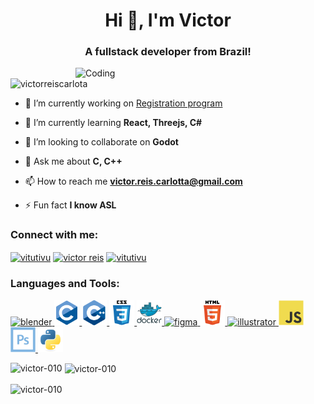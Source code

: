 <h1 align="center">Hi 👋, I'm Victor</h1>
<h3 align="center">A fullstack developer from Brazil!</h3>
<img align="right" alt="Coding" width="400" src="https://cdn.discordapp.com/attachments/690692026215170061/1124161578074390649/star.gif">

<p align="left"> <img src="https://komarev.com/ghpvc/?username=victor-010&label=Profile%20views&color=0e75b6&style=flat" alt="victorreiscarlota" /> </p>

- 🔭 I’m currently working on [Registration program](https://github.com/victorreiscarlota/TP-AED-I-FDES)

- 🌱 I’m currently learning **React, Threejs, C#**

- 👯 I’m looking to collaborate on **Godot**

- 💬 Ask me about **C, C++**

- 📫 How to reach me **victor.reis.carlotta@gmail.com**

- ⚡ Fun fact **I know ASL**

<h3 align="left">Connect with me:</h3>
<p align="left">
<a href="https://dev.to/vitutivu" target="blank"><img align="center" src="https://raw.githubusercontent.com/rahuldkjain/github-profile-readme-generator/master/src/images/icons/Social/devto.svg" alt="vitutivu" height="30" width="40" /></a>
<a href="https://linkedin.com/in/victor reis" target="blank"><img align="center" src="https://raw.githubusercontent.com/rahuldkjain/github-profile-readme-generator/master/src/images/icons/Social/linked-in-alt.svg" alt="victor reis" height="30" width="40" /></a>
<a href="https://stackoverflow.com/users/vitutivu" target="blank"><img align="center" src="https://raw.githubusercontent.com/rahuldkjain/github-profile-readme-generator/master/src/images/icons/Social/stack-overflow.svg" alt="vitutivu" height="30" width="40" /></a>
</p>

<h3 align="left">Languages and Tools:</h3>
<p align="left"> <a href="https://www.blender.org/" target="_blank" rel="noreferrer"> <img src="https://download.blender.org/branding/community/blender_community_badge_white.svg" alt="blender" width="40" height="40"/> </a> <a href="https://www.cprogramming.com/" target="_blank" rel="noreferrer"> <img src="https://raw.githubusercontent.com/devicons/devicon/master/icons/c/c-original.svg" alt="c" width="40" height="40"/> </a> <a href="https://www.w3schools.com/cpp/" target="_blank" rel="noreferrer"> <img src="https://raw.githubusercontent.com/devicons/devicon/master/icons/cplusplus/cplusplus-original.svg" alt="cplusplus" width="40" height="40"/> </a> <a href="https://www.w3schools.com/css/" target="_blank" rel="noreferrer"> <img src="https://raw.githubusercontent.com/devicons/devicon/master/icons/css3/css3-original-wordmark.svg" alt="css3" width="40" height="40"/> </a> <a href="https://www.docker.com/" target="_blank" rel="noreferrer"> <img src="https://raw.githubusercontent.com/devicons/devicon/master/icons/docker/docker-original-wordmark.svg" alt="docker" width="40" height="40"/> </a> <a href="https://www.figma.com/" target="_blank" rel="noreferrer"> <img src="https://www.vectorlogo.zone/logos/figma/figma-icon.svg" alt="figma" width="40" height="40"/> </a> <a href="https://www.w3.org/html/" target="_blank" rel="noreferrer"> <img src="https://raw.githubusercontent.com/devicons/devicon/master/icons/html5/html5-original-wordmark.svg" alt="html5" width="40" height="40"/> </a> <a href="https://www.adobe.com/in/products/illustrator.html" target="_blank" rel="noreferrer"> <img src="https://www.vectorlogo.zone/logos/adobe_illustrator/adobe_illustrator-icon.svg" alt="illustrator" width="40" height="40"/> </a> <a href="https://developer.mozilla.org/en-US/docs/Web/JavaScript" target="_blank" rel="noreferrer"> <img src="https://raw.githubusercontent.com/devicons/devicon/master/icons/javascript/javascript-original.svg" alt="javascript" width="40" height="40"/> </a> <a href="https://www.photoshop.com/en" target="_blank" rel="noreferrer"> <img src="https://raw.githubusercontent.com/devicons/devicon/master/icons/photoshop/photoshop-line.svg" alt="photoshop" width="40" height="40"/> </a> <a href="https://www.python.org" target="_blank" rel="noreferrer"> <img src="https://raw.githubusercontent.com/devicons/devicon/master/icons/python/python-original.svg" alt="python" width="40" height="40"/> </a> </p>

<p><img align="left" src="https://github-readme-stats.vercel.app/api/top-langs?username=victor-010&show_icons=true&locale=en&layout=compact" alt="victor-010" /></p>

<p>&nbsp;<img align="center" src="https://github-readme-stats.vercel.app/api?username=victor-010&show_icons=true&locale=en" alt="victor-010" /></p>

<p><img align="center" src="https://github-readme-streak-stats.herokuapp.com/?user=victor-010&" alt="victor-010" /></p>
